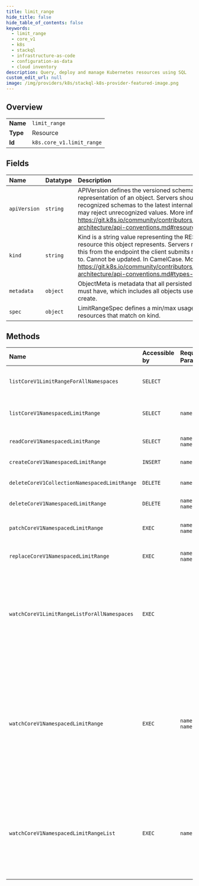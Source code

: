 ```yaml
---
title: limit_range
hide_title: false
hide_table_of_contents: false
keywords:
  - limit_range
  - core_v1
  - k8s    
  - stackql
  - infrastructure-as-code
  - configuration-as-data
  - cloud inventory
description: Query, deploy and manage Kubernetes resources using SQL
custom_edit_url: null
image: /img/providers/k8s/stackql-k8s-provider-featured-image.png
---
```

  
    

## Overview
<table><tbody>
<tr><td><b>Name</b></td><td><code>limit_range</code></td></tr>
<tr><td><b>Type</b></td><td>Resource</td></tr>
<tr><td><b>Id</b></td><td><code>k8s.core_v1.limit_range</code></td></tr>
</tbody></table>

## Fields
| Name | Datatype | Description |
|:-----|:---------|:------------|
| `apiVersion` | `string` | APIVersion defines the versioned schema of this representation of an object. Servers should convert recognized schemas to the latest internal value, and may reject unrecognized values. More info: https://git.k8s.io/community/contributors/devel/sig-architecture/api-conventions.md#resources |
| `kind` | `string` | Kind is a string value representing the REST resource this object represents. Servers may infer this from the endpoint the client submits requests to. Cannot be updated. In CamelCase. More info: https://git.k8s.io/community/contributors/devel/sig-architecture/api-conventions.md#types-kinds |
| `metadata` | `object` | ObjectMeta is metadata that all persisted resources must have, which includes all objects users must create. |
| `spec` | `object` | LimitRangeSpec defines a min/max usage limit for resources that match on kind. |
## Methods
| Name | Accessible by | Required Params | Description |
|:-----|:--------------|:----------------|:------------|
| `listCoreV1LimitRangeForAllNamespaces` | `SELECT` |  | list or watch objects of kind LimitRange |
| `listCoreV1NamespacedLimitRange` | `SELECT` | `namespace` | list or watch objects of kind LimitRange |
| `readCoreV1NamespacedLimitRange` | `SELECT` | `name, namespace` | read the specified LimitRange |
| `createCoreV1NamespacedLimitRange` | `INSERT` | `namespace` | create a LimitRange |
| `deleteCoreV1CollectionNamespacedLimitRange` | `DELETE` | `namespace` | delete collection of LimitRange |
| `deleteCoreV1NamespacedLimitRange` | `DELETE` | `name, namespace` | delete a LimitRange |
| `patchCoreV1NamespacedLimitRange` | `EXEC` | `name, namespace` | partially update the specified LimitRange |
| `replaceCoreV1NamespacedLimitRange` | `EXEC` | `name, namespace` | replace the specified LimitRange |
| `watchCoreV1LimitRangeListForAllNamespaces` | `EXEC` |  | watch individual changes to a list of LimitRange. deprecated: use the 'watch' parameter with a list operation instead. |
| `watchCoreV1NamespacedLimitRange` | `EXEC` | `name, namespace` | watch changes to an object of kind LimitRange. deprecated: use the 'watch' parameter with a list operation instead, filtered to a single item with the 'fieldSelector' parameter. |
| `watchCoreV1NamespacedLimitRangeList` | `EXEC` | `namespace` | watch individual changes to a list of LimitRange. deprecated: use the 'watch' parameter with a list operation instead. |
